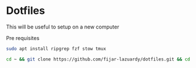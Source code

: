 # Dotfiles

This will be useful to setup on a new computer

Pre requisites

```bash
sudo apt install ripgrep fzf stow tmux
```


```bash
cd ~ && git clone https://github.com/fijar-lazuardy/dotfiles.git && cd dotfiles && stow .
```
